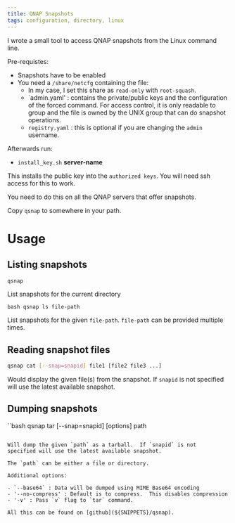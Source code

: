 ```yaml
---
title: QNAP Snapshots
tags: configuration, directory, linux
---
```

I wrote a small tool to access QNAP snapshots from the Linux command line.

Pre-requistes:

- Snapshots have to be enabled
- You need a `/share/netcfg` containing the file:
  - In my case, I set this share as `read-only` with `root-squash`.
  - `admin.yaml' : contains the private/public keys and the configuration
    of the forced command.  For access control, it is only readable
    to group and the file is owned by the UNIX group that can do snapshot
    operations.
  - `registry.yaml` : this is optional if you are changing the `admin` username.

Afterwards run:

- `install_key.sh` __server-name__

This installs the public key into the `authorized keys`.  You will need
ssh access for this to work.

You need to do this on all the QNAP servers that offer snapshots.

Copy `qsnap` to somewhere in your path.

# Usage

## Listing snapshots

```bash
qsnap
```

List snapshots for the current directory

``bash
qsnap ls file-path
``

List snapshots for the given `file-path`.  `file-path` can be provided
multiple times.

## Reading snapshot files

```bash
qsnap cat [--snap=snapid] file1 [file2 file3 ...]
```

Would display the given file(s) from the snapshot.  If `snapid` is not
specified will use the latest available snapshot.

## Dumping snapshots

``bash
qsnap tar [--snap=snapid] [options] path
```

Will dump the given `path` as a tarball.  If `snapid` is not
specified will use the latest available snapshot.

The `path` can be either a file or directory.

Additional options:

- `--base64` : Data will be dumped using MIME Base64 encoding
- '--no-compress' : Default is to compress.  This disables compression
- '-v' : Pass `v` flag to `tar` command.

All this can be found on [github](${SNIPPETS}/qsnap).
